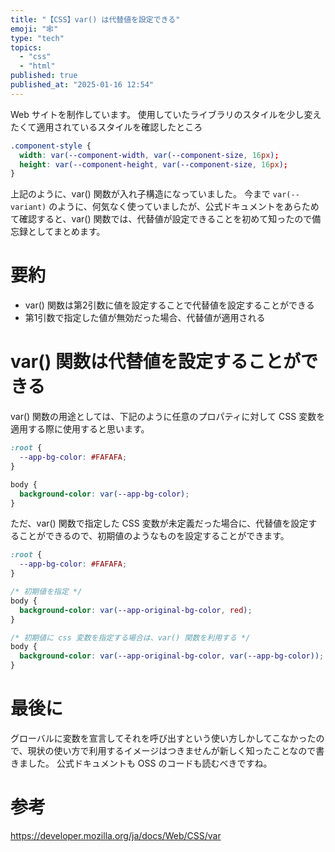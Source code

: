 ```yaml
---
title: "【CSS】var() は代替値を設定できる"
emoji: "🕸️"
type: "tech"
topics:
  - "css"
  - "html"
published: true
published_at: "2025-01-16 12:54"
---
```


Web サイトを制作しています。
使用していたライブラリのスタイルを少し変えたくて適用されているスタイルを確認したところ

```css
.component-style {
  width: var(--component-width, var(--component-size, 16px);
  height: var(--component-height, var(--component-size, 16px);
}
```

上記のように、var() 関数が入れ子構造になっていました。
今まで `var(--variant)` のように、何気なく使っていましたが、公式ドキュメントをあらためて確認すると、var() 関数では、代替値が設定できることを初めて知ったので備忘録としてまとめます。

# 要約

- var() 関数は第2引数に値を設定することで代替値を設定することができる
- 第1引数で指定した値が無効だった場合、代替値が適用される

# var() 関数は代替値を設定することができる

var() 関数の用途としては、下記のように任意のプロパティに対して CSS 変数を適用する際に使用すると思います。

```css
:root {
  --app-bg-color: #FAFAFA;
}

body {
  background-color: var(--app-bg-color);
}
```

ただ、var() 関数で指定した CSS 変数が未定義だった場合に、代替値を設定することができるので、初期値のようなものを設定することができます。

```css
:root {
  --app-bg-color: #FAFAFA;
}

/* 初期値を指定 */
body {
  background-color: var(--app-original-bg-color, red);
}

/* 初期値に css 変数を指定する場合は、var() 関数を利用する */
body {
  background-color: var(--app-original-bg-color, var(--app-bg-color));
}
```

# 最後に
グローバルに変数を宣言してそれを呼び出すという使い方しかしてこなかったので、現状の使い方で利用するイメージはつきませんが新しく知ったことなので書きました。
公式ドキュメントも OSS のコードも読むべきですね。

# 参考

https://developer.mozilla.org/ja/docs/Web/CSS/var

